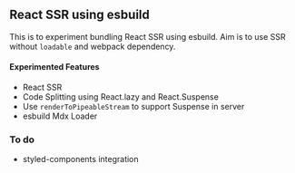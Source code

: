 ## React SSR using esbuild

This is to experiment bundling React SSR using esbuild. Aim is to use SSR without `loadable` and webpack dependency.

#### Experimented Features
- React SSR
- Code Splitting using React.lazy and React.Suspense
- Use `renderToPipeableStream` to support Suspense in server
- esbuild Mdx Loader

### To do

- styled-components integration